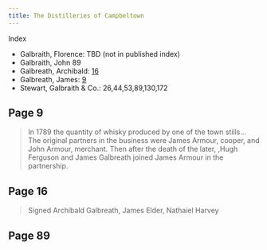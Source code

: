 ```yaml
---
title: The Distilleries of Campbeltown 
---
```


Index

- Galbraith, Florence: TBD (not in published index)
- Galbraith, John 89
- Galbreath, Archibald: [16](#page-16)
- Galbreath, James: [9](#page-9)
- Stewart, Galbraith & Co.: 26,44,53,89,130,172

## Page 9

> In 1789 the quantity of whisky produced by one of the town stills...  
> The original partners in the business were James Armour, cooper, and John Armour, merchant.
> Then after the death of the later, ,Hugh Ferguson and James Galbreath
> joined James Armour in the partnership.

## Page 16

> Signed Archibald Galbreath, James Elder, Nathaiel Harvey

## Page 89
